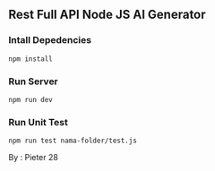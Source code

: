 ## Rest Full API Node JS AI Generator

### Intall Depedencies
```
npm install
```
### Run Server
```
npm run dev
```

### Run Unit Test
```
npm run test nama-folder/test.js
```

By : Pieter 28
